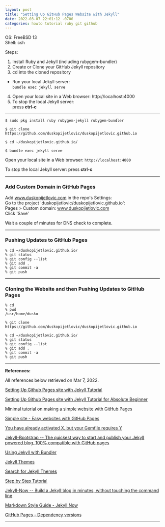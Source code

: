 ```yaml
---
layout: post
title: "Setting Up GitHub Pages Website with Jekyll"
date: 2022-03-07 22:01:12 -0700 
categories: howto tutorial ruby git github  
---
```


OS: FreeBSD 13   
Shell:  csh  

Steps:
1. Install Ruby and Jekyll (including rubygem-bundler)
2. Create or Clone your GitHub Jekyll repository 
3. cd into the cloned repository
- Run your local Jekyll server:  
    ```bundle exec jekyll serve```
4. Open your local site in a Web browser:
     http://localhost:4000
5. To stop the local Jekyll server:  
     press **ctrl-c**

---

```
$ sudo pkg install ruby rubygem-jekyll rubygem-bundler
```

```
$ git clone https://github.com/duskopijetlovic/duskopijetlovic.github.io
```

```
$ cd ~/duskopijetlovic.github.io/
```

```
$ bundle exec jekyll serve
```

Open your local site in a Web browser:
     ```http://localhost:4000```

To stop the local Jekyll server:
     press **ctrl-c**

---

### Add Custom Domain in GitHub Pages

Add www.duskopijetlovic.com in the repo's Settings:    
Go to the project 'duskopijetlovic/duskopijetlovic.github.io':   
Pages > Custom domain:  www.duskopijetlovic.com    
Click 'Save'

Wait a couple of minutes for DNS check to complete.

---

### Pushing Updates to GitHub Pages

```
% cd ~/duskopijetlovic.github.io/
% git status
% git config --list
% git add .
% git commit -a
% git push
```

---


### Cloning the Website and then Pushing Updates to GitHub Pages

```
% cd
% pwd
/usr/home/dusko
```

```
% git clone https://github.com/duskopijetlovic/duskopijetlovic.github.io
```

```
% cd ~/duskopijetlovic.github.io/
% git status
% git config --list
% git add .
% git commit -a
% git push
```

---

**References:**   

All references below retrieved on Mar 7, 2022.   

[Setting Up Github Pages site with Jekyll Tutorial](https://dev.to/azukacchi/setting-up-github-pages-site-with-jekyll-tutorial-1l60)   

[Setting Up Github Pages site with Jekyll Tutorial for Absolute Beginner](https://github.com/azukacchi/azukacchi.github.io)   

[Minimal tutorial on making a simple website with GitHub Pages](https://github.com/kbroman/simple_site)

[Simple site - Easy websites with GitHub Pages](https://kbroman.org/simple_site/)    

[You have already activated X, but your Gemfile requires Y](https://stackoverflow.com/questions/6317980/you-have-already-activated-x-but-your-gemfile-requires-y)    

[Jekyll-Bootstrap -- The quickest way to start and publish your Jekyll powered blog. 100% compatible with GitHub pages](https://github.com/plusjade/jekyll-bootstrap)

[Using Jekyll with Bundler](https://jekyllrb.com/tutorials/using-jekyll-with-bundler/)

[Jekyll Themes](https://jekyllrb.com/docs/themes/)

[Search for Jekyll Themes](https://rubygems.org/search?utf8=%E2%9C%93&query=jekyll-theme)

[Step by Step Tutorial](https://jekyllrb.com/docs/step-by-step/10-deployment/)

[Jekyll-Now -- Build a Jekyll blog in minutes, without touching the command line](https://github.com/barryclark/jekyll-now)   

[Markdown Style Guide - Jekyll Now](https://www.jekyllnow.com/Markdown-Style-Guide/)    

[GitHub Pages - Dependency versions](https://pages.github.com/versions/)

---

